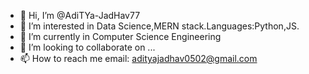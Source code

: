- 👋 Hi, I’m @AdiTYa-JadHav77
- 👀 I’m interested in Data Science,MERN stack.Languages:Python,JS.
- 🌱 I’m currently in Computer Science Engineering
- 💞️ I’m looking to collaborate on ...
- 📫 How to reach me email: adityajadhav0502@gmail.com

<!---
AdiTYa-JadHav77/AdiTYa-JadHav77 is a ✨ special ✨ repository because its `README.md` (this file) appears on your GitHub profile.
You can click the Preview link to take a look at your changes.
--->
